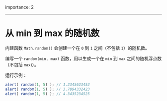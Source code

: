 importance: 2

---

# 从 min 到 max 的随机数

内建函数 `Math.random()` 会创建一个在 `0` 到 `1` 之间（不包括 `1`）的随机数。

编写一个 `random(min, max)` 函数，用以生成一个在 `min` 到 `max` 之间的随机浮点数（不包括 `max`)）。

运行示例：

```js
alert( random(1, 5) ); // 1.2345623452
alert( random(1, 5) ); // 3.7894332423
alert( random(1, 5) ); // 4.3435234525
```
